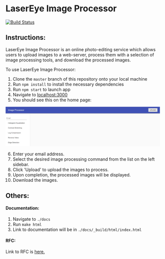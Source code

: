 # LaserEye Image Processor  

[![Build Status](https://travis-ci.org/jdavidli/ImageProcessorS18.svg?branch=master)](https://travis-ci.org/jdavidli/ImageProcessorS18)

## Instructions:  
LaserEye Image Processor is an online photo-editing service which allows users to upload images to a web-server, process them with a selection of image processing tools, and download the processed images.  

To use LaserEye Image Processor:  

1. Clone the `master` branch of this repository onto your local machine
2. Run `npm install` to install the necessary dependencies
3. Run `npm start` to launch app
4. Navigate to [localhost:3000](localhost:3000)
5. You should see this on the home page: 

![homepage](readme_images/homepage.jpg)

6. Enter your email address.
7. Select the desired image processing command from the list on the left sidebar.
8. Click 'Upload' to upload the images to process.
9. Upon completion, the processed images will be displayed.
10. Download the images.  

## Others:

#### Documentation:  

1. Navigate to `./docs`
2. Run `make html`
3. Link to documentation will be in `./docs/_build/html/index.html`  

#### RFC:
Link to RFC is [here.](https://docs.google.com/document/d/1FFBqq40pDFD-H9ySttweP7yp4EPdtybOCdWYpvqcGrI/edit?ts=5ace36d4#heading=h.ht3dizgas7v2)
